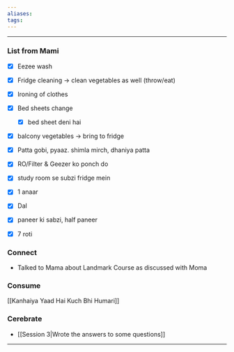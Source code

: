 ```yaml
---
aliases:
tags:
---
```

---

### List from Mami
- [x] Eezee wash
- [x] Fridge cleaning → clean vegetables as well (throw/eat)
- [x] Ironing of clothes 
- [x] Bed sheets change 
	- [x] bed sheet deni hai
- [x] balcony vegetables → bring to fridge
- [x] Patta gobi, pyaaz. shimla mirch, dhaniya patta 
- [x] RO/Filter & Geezer ko ponch do
- [x] study room se subzi fridge mein
- [x] 1 anaar

- [x] Dal
- [x] paneer ki sabzi, half paneer 
- [x] 7 roti
### Connect
- Talked to Mama about Landmark Course as discussed with Moma
### Consume
[[Kanhaiya Yaad Hai Kuch Bhi Humari]]
### Cerebrate
- [[Session 3|Wrote the answers to some questions]]
--- 



